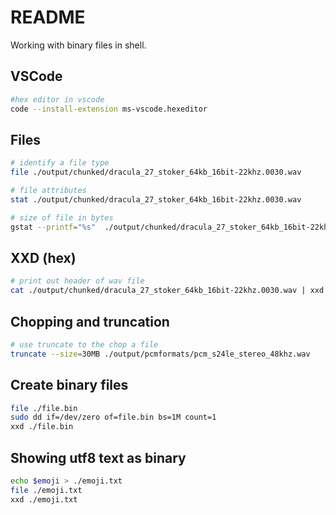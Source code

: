 # README

Working with binary files in shell.

## VSCode

```sh
#hex editor in vscode
code --install-extension ms-vscode.hexeditor                       
```

## Files

```sh
# identify a file type
file ./output/chunked/dracula_27_stoker_64kb_16bit-22khz.0030.wav

# file attributes 
stat ./output/chunked/dracula_27_stoker_64kb_16bit-22khz.0030.wav

# size of file in bytes
gstat --printf="%s"  ./output/chunked/dracula_27_stoker_64kb_16bit-22khz.0030.wav
```

## XXD (hex)

```sh
# print out header of wav file
cat ./output/chunked/dracula_27_stoker_64kb_16bit-22khz.0030.wav | xxd | head
```

## Chopping and truncation

```sh
# use truncate to the chop a file
truncate --size=30MB ./output/pcmformats/pcm_s24le_stereo_48khz.wav 
```

## Create binary files

```sh
file ./file.bin
sudo dd if=/dev/zero of=file.bin bs=1M count=1
xxd ./file.bin
```

## Showing utf8 text as binary

```sh
echo $emoji > ./emoji.txt 
file ./emoji.txt
xxd ./emoji.txt
```


